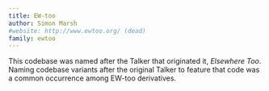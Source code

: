 ```yaml
---
title: EW-too
author: Simon Marsh
#website: http://www.ewtoo.org/ (dead)
family: ewtoo
---
```


This codebase was named after the Talker that originated it, _Elsewhere Too_.
Naming codebase variants after the original Talker to feature that code was
a common occurrence among EW-too derivatives.
